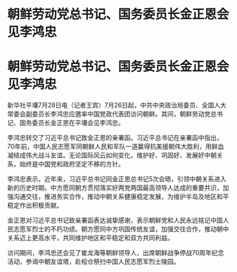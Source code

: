 # 朝鲜劳动党总书记、国务委员长金正恩会见李鸿忠

# 朝鲜劳动党总书记、国务委员长金正恩会见李鸿忠

新华社平壤7月28日电（记者王宾）7月26日起，中共中央政治局委员、全国人大常委会副委员长李鸿忠应邀率中国党政代表团访问朝鲜。其间，朝鲜劳动党总书记、国务委员长金正恩在平壤会见李鸿忠。

李鸿忠转交了习近平总书记致金正恩的亲署函。习近平总书记在亲署函中指出，70年前，中国人民志愿军同朝鲜人民和军队一道赢得抗美援朝伟大胜利，用鲜血凝结成伟大战斗友谊。无论国际风云如何变化，维护好、巩固好、发展好中朝关系，始终是中国党和政府坚定不移的方针。

李鸿忠表示，近年来，习近平总书记同金正恩总书记5次会晤，引领中朝关系进入新的历史时期。中方愿同朝方贯彻落实好两党两国最高领导人达成的重要共识，加强沟通交往，推进务实合作，推动中朝关系健康稳定发展，为维护半岛及地区和平稳定作出积极贡献。

金正恩对习近平总书记致亲署函表达诚挚感谢，表示朝鲜党和人民永远铭记中国人民志愿军烈士的不朽功绩。朝方愿同中方巩固传统友谊，加强交往合作，推动朝中关系迈上更高水平，共同维护地区和平稳定和双方共同利益。

访问期间，李鸿忠还会见了崔龙海等朝鲜领导人，出席朝鲜战争停战70周年纪念活动，参谒中朝友谊塔，赴桧仓祭扫中国人民志愿军烈士陵园。

